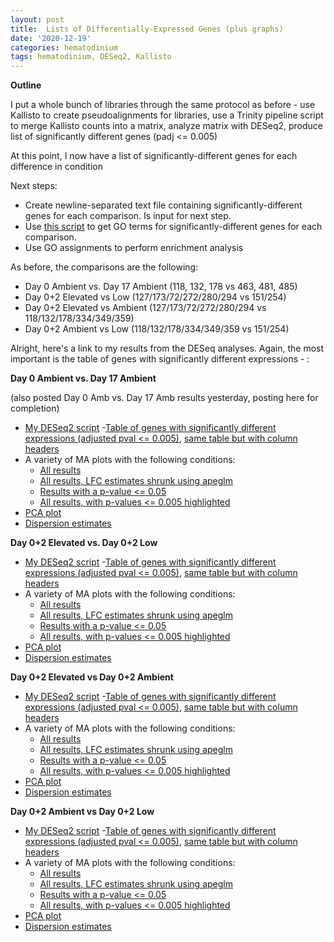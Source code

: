 ```yaml
---
layout: post
title:  Lists of Differentially-Expressed Genes (plus graphs)
date: '2020-12-19'
categories: hematodinium
tags: hematodinium, DESeq2, Kallisto
---
```


**Outline**

I put a whole bunch of libraries through the same protocol as before - use Kallisto to create pseudoalignments for libraries, use a Trinity pipeline script to merge Kallisto counts into a matrix, analyze matrix with DESeq2, produce list of significantly different genes (padj <= 0.005)

At this point, I now have a list of significantly-different genes for each difference in condition

Next steps: 
- Create newline-separated text file containing significantly-different genes for each comparison. Is input for next step.
- Use [this script](https://github.com/RobertsLab/code/blob/master/script-box/uniprot2go.sh) to get GO terms for significantly-different genes for each comparison.
- Use GO assignments to perform enrichment analysis 

As before, the comparisons are the following:
- Day 0 Ambient vs. Day 17 Ambient (118, 132, 178 vs 463, 481, 485)
- Day 0+2 Elevated vs Low (127/173/72/272/280/294 vs 151/254)
- Day 0+2 Elevated vs Ambient (127/173/72/272/280/294 vs 118/132/178/334/349/359)
- Day 0+2 Ambient vs Low (118/132/178/334/349/359 vs 151/254)

Alright, here's a link to my results from the DESeq analyses. Again, the most important is the table of genes with significantly different expressions - :

**Day 0 Ambient vs. Day 17 Ambient**

(also posted Day 0 Amb vs. Day 17 Amb results  yesterday, posting here for completion)
- [My DESeq2 script](https://github.com/afcoyle/hemat_bairdii_transcriptome/blob/main/Scripts/day0_v_day17_ambient_comparison.R)
-[Table of genes with significantly different expressions (adjusted pval <= 0.005)](https://github.com/afcoyle/hemat_bairdii_transcriptome/blob/main/graphs/day0_day17_ambient/0vs17_DEGlist.txt), [same table but with column headers](https://github.com/afcoyle/hemat_bairdii_transcriptome/blob/main/graphs/day0_day17_ambient/0vs17_DEGlist_wcols.txt)
- A variety of MA plots with the following conditions:
    - [All results](https://github.com/afcoyle/hemat_bairdii_transcriptome/blob/main/graphs/day0_day17_ambient/allres_MAplot.png)
    - [All results, LFC estimates shrunk using apeglm](https://github.com/afcoyle/hemat_bairdii_transcriptome/blob/main/graphs/day0_day17_ambient/allres_shrunken_MAplot.png)
    - [Results with a p-value <= 0.05](https://github.com/afcoyle/hemat_bairdii_transcriptome/blob/main/graphs/day0_day17_ambient/res05_MAplot.png)
    - [All results, with p-values <= 0.005 highlighted](https://github.com/afcoyle/hemat_bairdii_transcriptome/blob/main/graphs/day0_day17_ambient/normalizedcts_v_log2foldchange.png)
- [PCA plot](https://github.com/afcoyle/hemat_bairdii_transcriptome/blob/main/graphs/day0_day17_ambient/PCA_plot.png)
- [Dispersion estimates](https://github.com/afcoyle/hemat_bairdii_transcriptome/blob/main/graphs/day0_day17_ambient/dispersion_estimates.png)

**Day 0+2 Elevated vs. Day 0+2 Low**
- [My DESeq2 script](https://github.com/afcoyle/hemat_bairdii_transcriptome/blob/main/Scripts/day02_elev_v_day02_low_comparison.R)
-[Table of genes with significantly different expressions (adjusted pval <= 0.005)](https://github.com/afcoyle/hemat_bairdii_transcriptome/blob/main/graphs/elev_v_low_day02/Elev_vsLow_DEGlist.txt), [same table but with column headers](https://github.com/afcoyle/hemat_bairdii_transcriptome/blob/main/graphs/elev_v_low_day02/Elev_vsLow_DEGlist_wcols.txt)
- A variety of MA plots with the following conditions:
    - [All results](https://github.com/afcoyle/hemat_bairdii_transcriptome/blob/main/graphs/elev_v_low_day02/allres_MAplot.png)
    - [All results, LFC estimates shrunk using apeglm](https://github.com/afcoyle/hemat_bairdii_transcriptome/blob/main/graphs/elev_v_low_day02/allres_shrunken_MAplot.png)
    - [Results with a p-value <= 0.05](https://github.com/afcoyle/hemat_bairdii_transcriptome/blob/main/graphs/elev_v_low_day02/res05_MAplot.png)
    - [All results, with p-values <= 0.005 highlighted](https://github.com/afcoyle/hemat_bairdii_transcriptome/blob/main/graphs/elev_v_low_day02/normalizedcts_v_log2foldchange.png)
- [PCA plot](https://github.com/afcoyle/hemat_bairdii_transcriptome/blob/main/graphs/elev_v_low_day02/PCA_plot.png)
- [Dispersion estimates](https://github.com/afcoyle/hemat_bairdii_transcriptome/blob/main/graphs/elev_v_low_day02/dispersion_estimates.png)

**Day 0+2 Elevated vs Day 0+2 Ambient**
- [My DESeq2 script](https://github.com/afcoyle/hemat_bairdii_transcriptome/blob/main/Scripts/day02_elev_v_day02_amb_comparison.R)
-[Table of genes with significantly different expressions (adjusted pval <= 0.005)](https://github.com/afcoyle/hemat_bairdii_transcriptome/blob/main/graphs/elev_v_amb_day02/Elev_vsAmb_DEGlist.txt), [same table but with column headers](https://github.com/afcoyle/hemat_bairdii_transcriptome/blob/main/graphs/elev_v_amb_day02/Elev_vsAmb_DEGlist_wcols.txt)
- A variety of MA plots with the following conditions:
    - [All results](https://github.com/afcoyle/hemat_bairdii_transcriptome/blob/main/graphs/elev_v_amb_day02/allres_MAplot.png)
    - [All results, LFC estimates shrunk using apeglm](https://github.com/afcoyle/hemat_bairdii_transcriptome/blob/main/graphs/elev_v_amb_day02/allres_shrunken_MAplot.png)
    - [Results with a p-value <= 0.05](https://github.com/afcoyle/hemat_bairdii_transcriptome/blob/main/graphs/elev_v_amb_day02/res05_MAplot.png)
    - [All results, with p-values <= 0.005 highlighted](https://github.com/afcoyle/hemat_bairdii_transcriptome/blob/main/graphs/elev_v_amb_day02/normalizedcts_v_log2foldchange.png)
- [PCA plot](https://github.com/afcoyle/hemat_bairdii_transcriptome/blob/main/graphs/elev_v_amb_day02/PCA_plot.png)
- [Dispersion estimates](https://github.com/afcoyle/hemat_bairdii_transcriptome/blob/main/graphs/elev_v_amb_day02/dispersion_estimates.png)

**Day 0+2 Ambient vs Day 0+2 Low**
- [My DESeq2 script](https://github.com/afcoyle/hemat_bairdii_transcriptome/blob/main/Scripts/day02_amb_v_day02_low_comparison.R)
-[Table of genes with significantly different expressions (adjusted pval <= 0.005)](https://github.com/afcoyle/hemat_bairdii_transcriptome/blob/main/graphs/amb_v_low_day02/Amb_vsLow_DEGlist.txt), [same table but with column headers](https://github.com/afcoyle/hemat_bairdii_transcriptome/blob/main/graphs/amb_v_low_day02/Amb_vsLow_DEGlist_wcols.txt)
- A variety of MA plots with the following conditions:
    - [All results](https://github.com/afcoyle/hemat_bairdii_transcriptome/blob/main/graphs/amb_v_low_day02/allres_MAplot.png)
    - [All results, LFC estimates shrunk using apeglm](https://github.com/afcoyle/hemat_bairdii_transcriptome/blob/main/graphs/amb_v_low_day02/allres_shrunken_MAplot.png)
    - [Results with a p-value <= 0.05](https://github.com/afcoyle/hemat_bairdii_transcriptome/blob/main/graphs/amb_v_low_day02/res05_MAplot.png)
    - [All results, with p-values <= 0.005 highlighted](https://github.com/afcoyle/hemat_bairdii_transcriptome/blob/main/graphs/amb_v_low_day02/normalizedcts_v_log2foldchange.png)
- [PCA plot](https://github.com/afcoyle/hemat_bairdii_transcriptome/blob/main/graphs/amb_v_low_day02/PCA_plot.png)
- [Dispersion estimates](https://github.com/afcoyle/hemat_bairdii_transcriptome/blob/main/graphs/amb_v_low_day02/dispersion_estimates.png)




